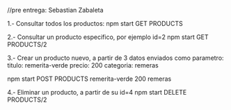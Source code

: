 //pre entrega: Sebastian Zabaleta

1.- Consultar todos los productos:
npm start GET PRODUCTS

2.- Consultar un producto especifico, por ejemplo id=2
npm start GET PRODUCTS/2

3.- Crear un producto nuevo, a partir de 3 datos enviados como parametro:
titulo: remerita-verde
precio: 200
categoria: remeras

npm start POST PRODUCTS remerita-verde 200 remeras

4.- Eliminar un producto, a partir de su id=4
npm start DELETE PRODUCTS/2
